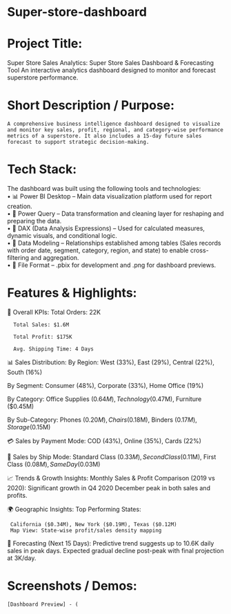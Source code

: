 # Super-store-dashboard

# Project Title:
  Super Store Sales Analytics: Super Store Sales Dashboard & Forecasting Tool
      An interactive analytics dashboard designed to monitor and forecast superstore performance.

# Short Description / Purpose:
    A comprehensive business intelligence dashboard designed to visualize and monitor key sales, profit, regional, and category-wise performance metrics of a superstore. It also includes a 15-day future sales forecast to support strategic decision-making.

# Tech Stack:
 The dashboard was built using the following tools and technologies:<br>
  •	📊 Power BI Desktop – Main data visualization platform used for report creation.<br>
  •	📂 Power Query – Data transformation and cleaning layer for reshaping and preparing the data.<br>
  •	🧠 DAX (Data Analysis Expressions) – Used for calculated measures, dynamic visuals, and conditional logic.<br>
  •	📝 Data Modeling – Relationships established among tables (Sales records with order date, segment, category, region, and state) to enable cross-filtering and aggregation.<br>
  •	📁 File Format – .pbix for development and .png for dashboard previews.

# Features & Highlights:
 🧭 Overall KPIs:
      Total Orders: 22K

      Total Sales: $1.6M

      Total Profit: $175K

      Avg. Shipping Time: 4 Days

📊 Sales Distribution:
By Region:
      West (33%), East (29%), Central (22%), South (16%)

By Segment:
      Consumer (48%), Corporate (33%), Home Office (19%)

By Category:
      Office Supplies ($0.64M), Technology ($0.47M), Furniture ($0.45M)

By Sub-Category:
      Phones ($0.20M), Chairs ($0.18M), Binders ($0.17M), Storage ($0.15M)

💳 Sales by Payment Mode:
    COD (43%), Online (35%), Cards (22%)

🚚 Sales by Ship Mode:
     Standard Class ($0.33M), Second Class ($0.11M), First Class ($0.08M), Same Day ($0.03M)

📈 Trends & Growth Insights:
     Monthly Sales & Profit Comparison (2019 vs 2020):
     Significant growth in Q4 2020
     December peak in both sales and profits.

🌍 Geographic Insights:
   Top Performing States:

     California ($0.34M), New York ($0.19M), Texas ($0.12M)
     Map View: State-wise profit/sales density mapping

🔮 Forecasting (Next 15 Days):
    Predictive trend suggests up to 10.6K daily sales in peak days.
    Expected gradual decline post-peak with final projection at 3K/day.

# Screenshots / Demos:
    [Dashboard Preview] - (
